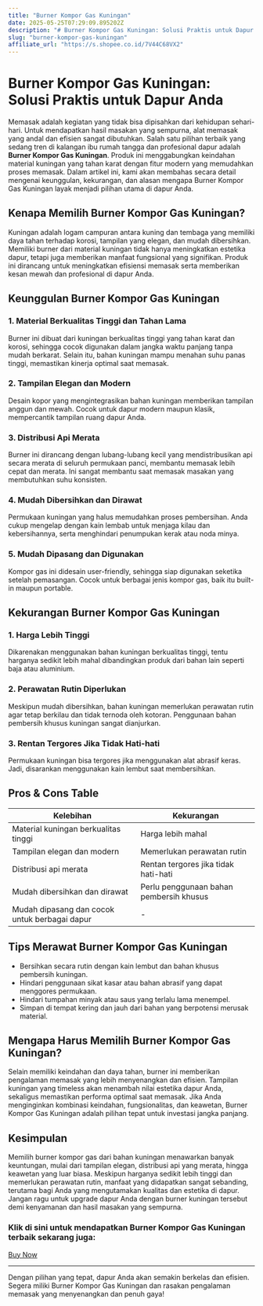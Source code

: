 ```yaml
---
title: "Burner Kompor Gas Kuningan"
date: 2025-05-25T07:29:09.895202Z
description: "# Burner Kompor Gas Kuningan: Solusi Praktis untuk Dapur Anda..."
slug: "burner-kompor-gas-kuningan"
affiliate_url: "https://s.shopee.co.id/7V44C68VX2"
---
```

# Burner Kompor Gas Kuningan: Solusi Praktis untuk Dapur Anda

Memasak adalah kegiatan yang tidak bisa dipisahkan dari kehidupan sehari-hari. Untuk mendapatkan hasil masakan yang sempurna, alat memasak yang andal dan efisien sangat dibutuhkan. Salah satu pilihan terbaik yang sedang tren di kalangan ibu rumah tangga dan profesional dapur adalah **Burner Kompor Gas Kuningan**. Produk ini menggabungkan keindahan material kuningan yang tahan karat dengan fitur modern yang memudahkan proses memasak. Dalam artikel ini, kami akan membahas secara detail mengenai keunggulan, kekurangan, dan alasan mengapa Burner Kompor Gas Kuningan layak menjadi pilihan utama di dapur Anda.

## Kenapa Memilih Burner Kompor Gas Kuningan?

Kuningan adalah logam campuran antara kuning dan tembaga yang memiliki daya tahan terhadap korosi, tampilan yang elegan, dan mudah dibersihkan. Memiliki burner dari material kuningan tidak hanya meningkatkan estetika dapur, tetapi juga memberikan manfaat fungsional yang signifikan. Produk ini dirancang untuk meningkatkan efisiensi memasak serta memberikan kesan mewah dan profesional di dapur Anda.

## Keunggulan Burner Kompor Gas Kuningan

### 1. Material Berkualitas Tinggi dan Tahan Lama
Burner ini dibuat dari kuningan berkualitas tinggi yang tahan karat dan korosi, sehingga cocok digunakan dalam jangka waktu panjang tanpa mudah berkarat. Selain itu, bahan kuningan mampu menahan suhu panas tinggi, memastikan kinerja optimal saat memasak.

### 2. Tampilan Elegan dan Modern
Desain kopor yang mengintegrasikan bahan kuningan memberikan tampilan anggun dan mewah. Cocok untuk dapur modern maupun klasik, mempercantik tampilan ruang dapur Anda.

### 3. Distribusi Api Merata
Burner ini dirancang dengan lubang-lubang kecil yang mendistribusikan api secara merata di seluruh permukaan panci, membantu memasak lebih cepat dan merata. Ini sangat membantu saat memasak masakan yang membutuhkan suhu konsisten.

### 4. Mudah Dibersihkan dan Dirawat
Permukaan kuningan yang halus memudahkan proses pembersihan. Anda cukup mengelap dengan kain lembab untuk menjaga kilau dan kebersihannya, serta menghindari penumpukan kerak atau noda minya.

### 5. Mudah Dipasang dan Digunakan
Kompor gas ini didesain user-friendly, sehingga siap digunakan seketika setelah pemasangan. Cocok untuk berbagai jenis kompor gas, baik itu built-in maupun portable.

## Kekurangan Burner Kompor Gas Kuningan

### 1. Harga Lebih Tinggi
Dikarenakan menggunakan bahan kuningan berkualitas tinggi, tentu harganya sedikit lebih mahal dibandingkan produk dari bahan lain seperti baja atau aluminium.

### 2. Perawatan Rutin Diperlukan
Meskipun mudah dibersihkan, bahan kuningan memerlukan perawatan rutin agar tetap berkilau dan tidak ternoda oleh kotoran. Penggunaan bahan pembersih khusus kuningan sangat dianjurkan.

### 3. Rentan Tergores Jika Tidak Hati-hati
Permukaan kuningan bisa tergores jika menggunakan alat abrasif keras. Jadi, disarankan menggunakan kain lembut saat membersihkan.

## Pros & Cons Table

| Kelebihan                                   | Kekurangan                                 |
|----------------------------------------------|--------------------------------------------|
| Material kuningan berkualitas tinggi        | Harga lebih mahal                        |
| Tampilan elegan dan modern                  | Memerlukan perawatan rutin                |
| Distribusi api merata                        | Rentan tergores jika tidak hati-hati    |
| Mudah dibersihkan dan dirawat               | Perlu penggunaan bahan pembersih khusus |
| Mudah dipasang dan cocok untuk berbagai dapur | -                                         |

## Tips Merawat Burner Kompor Gas Kuningan

- Bersihkan secara rutin dengan kain lembut dan bahan khusus pembersih kuningan.
- Hindari penggunaan sikat kasar atau bahan abrasif yang dapat menggores permukaan.
- Hindari tumpahan minyak atau saus yang terlalu lama menempel.
- Simpan di tempat kering dan jauh dari bahan yang berpotensi merusak material.

## Mengapa Harus Memilih Burner Kompor Gas Kuningan?

Selain memiliki keindahan dan daya tahan, burner ini memberikan pengalaman memasak yang lebih menyenangkan dan efisien. Tampilan kuningan yang timeless akan menambah nilai estetika dapur Anda, sekaligus memastikan performa optimal saat memasak. Jika Anda menginginkan kombinasi keindahan, fungsionalitas, dan keawetan, Burner Kompor Gas Kuningan adalah pilihan tepat untuk investasi jangka panjang.

## Kesimpulan

Memilih burner kompor gas dari bahan kuningan menawarkan banyak keuntungan, mulai dari tampilan elegan, distribusi api yang merata, hingga keawetan yang luar biasa. Meskipun harganya sedikit lebih tinggi dan memerlukan perawatan rutin, manfaat yang didapatkan sangat sebanding, terutama bagi Anda yang mengutamakan kualitas dan estetika di dapur. Jangan ragu untuk upgrade dapur Anda dengan burner kuningan tersebut demi kenyamanan dan hasil masakan yang sempurna.

### Klik di sini untuk mendapatkan Burner Kompor Gas Kuningan terbaik sekarang juga:  
[Buy Now](https://s.shopee.co.id/7V44C68VX2)

---

Dengan pilihan yang tepat, dapur Anda akan semakin berkelas dan efisien. Segera miliki Burner Kompor Gas Kuningan dan rasakan pengalaman memasak yang menyenangkan dan penuh gaya!